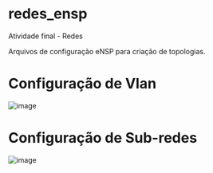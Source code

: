 # redes_ensp
Atividade final - Redes

Arquivos de configuração eNSP para criação de topologias.

# Configuração de Vlan
![image](https://github.com/user-attachments/assets/3e132f93-5d97-42eb-b810-b07242a9cd1f)

# Configuração de Sub-redes
![image](https://github.com/user-attachments/assets/55c11153-c683-4fea-a417-783a162883a9)

